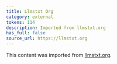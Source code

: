 ```yaml
---
title: Llmstxt Org
category: external
tokens: 114
description: Imported from llmstxt.org
has_full: false
source_url: https://llmstxt.org
---
```


This content was imported from [llmstxt.org](https://llmstxt.org).
